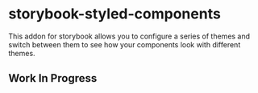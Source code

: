 # storybook-styled-components

This addon for storybook allows you to configure a series of themes and switch between them to see how your components look with different themes.


## Work In Progress